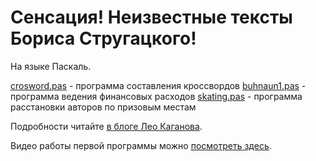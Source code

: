 # Сенсация! Неизвестные тексты Бориса Стругацкого!

На языке Паскаль.

[crosword.pas]() - программа составления кроссвордов
[buhnaun1.pas]() - программа ведения финансовых расходов
[skating.pas]() - программа расстановки авторов по призовым местам

Подробности читайте [в блоге Лео Каганова](http://lleo.me/dnevnik/2019/06/25).

Видео работы первой программы можно [посмотреть здесь](https://www.youtube.com/watch?v=4r9tH_W_L40).
